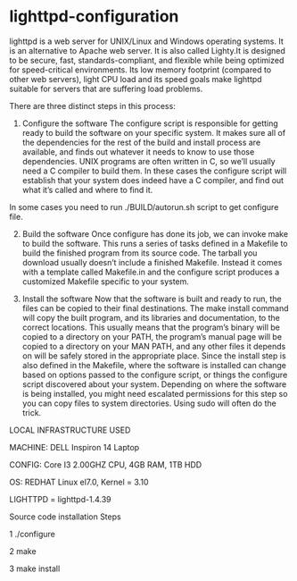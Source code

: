 # lighttpd-configuration

lighttpd is a web server for UNIX/Linux and Windows operating systems. It is an alternative to Apache web server. It is also called Lighty.It is designed to be secure, fast, standards-compliant, and flexible while being optimized for speed-critical environments. Its low memory footprint (compared to other web servers), light CPU load and its speed goals make lighttpd suitable for servers that are suffering load problems. 



There are three distinct steps in this process:


1.	Configure the software
The configure script is responsible for getting ready to build the software on your specific system. It makes sure all of the dependencies for the rest of the build and install process are available, and finds out whatever it needs to know to use those dependencies.
UNIX programs are often written in C, so we’ll usually need a C compiler to build them. In these cases the configure script will establish that your system does indeed have a C compiler, and find out what it’s called and where to find it.

In some cases you need to run ./BUILD/autorun.sh script to get configure file.


2.	Build the software
Once configure has done its job, we can invoke make to build the software. This runs a series of tasks defined in a Makefile to build the finished program from its source code.
The tarball you download usually doesn’t include a finished Makefile. Instead it comes with a template called Makefile.in and the configure script produces a customized Makefile specific to your system.

3.	Install the software
Now that the software is built and ready to run, the files can be copied to their final destinations. The make install command will copy the built program, and its libraries and documentation, to the correct locations.
This usually means that the program’s binary will be copied to a directory on your PATH, the program’s manual page will be copied to a directory on your MAN PATH, and any other files it depends on will be safely stored in the appropriate place.
Since the install step is also defined in the Makefile, where the software is installed can change based on options passed to the configure script, or things the configure script discovered about your system.
Depending on where the software is being installed, you might need escalated permissions for this step so you can copy files to system directories. Using sudo will often do the trick.



LOCAL INFRASTRUCTURE USED

MACHINE: DELL Inspiron 14   Laptop

CONFIG:  Core I3 2.00GHZ CPU, 4GB RAM, 1TB HDD

OS:  REDHAT Linux el7.0, Kernel = 3.10

LIGHTTPD = lighttpd-1.4.39

 Source code installation Steps

1   ./configure

2   make

3   make install     
